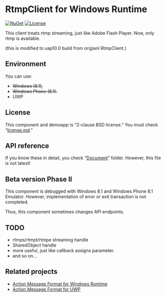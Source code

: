 # RtmpClient for Windows Runtime

[![NuGet](https://img.shields.io/nuget/v/RtmpClient.UWP.svg?style=flat-square)](https://www.nuget.org/packages/RtmpClient.UWP/) 
[![License](https://img.shields.io/github/license/tor4kichi/RtmpClient.svg?style=flat-square)](https://github.com/tor4kichi/RtmpClient/blob/master/license.md)

This client treats rtmp streaming, just like Adobe Flash Player. Now, only rtmp is available.

(this is modified to uap10.0 build from origianl RtmpClient.)

## Environment
You can use:

- ~~Windows (8.1),~~
- ~~Windows Phone (8.1).~~
- UWP

## License
This component and demoapp is “2-clause BSD license.”
You must check “[license.md](./license.md).”

## API reference
If you know these in detail, you check “[Document](./Document/)” folder. However, this file is not latest!

## Beta version Phase II
This component is debugged with Windows 8.1 and Windows Phone 8.1 Emulator. However, implementation of error or exit transaction is not completed.

Thus, this component sometimes changes API endpoints.

## TODO
- rtmps/rtmpt/rtmpe streaming handle
- SharedObject handle
- more useful, just like callback assigns parameter.
- and so on…

## Related projects
- [Action Message Format for Windows Runtime](//github.com/mntone/Data.Amf)
- [Action Message Format for UWP](//github.com/tor4kichi/Data.Amf)